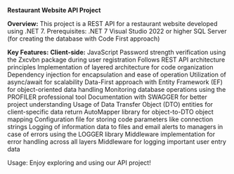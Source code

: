 **Restaurant Website API Project**

**Overview:**
This project is a REST API for a restaurant website developed using .NET 7.
Prerequisites:
.NET 7
Visual Studio 2022 or higher
SQL Server (for creating the database with Code First approach)

**Key Features:**
**Client-side:** JavaScript
Password strength verification using the Zxcvbn package during user registration
Follows REST API architecture principles
Implementation of layered architecture for code organization
Dependency injection for encapsulation and ease of operation
Utilization of async/await for scalability
Data-First approach with Entity Framework (EF) for object-oriented data handling
Monitoring database operations using the PROFILER professional tool
Documentation with SWAGGER for better project understanding
Usage of Data Transfer Object (DTO) entities for client-specific data return
AutoMapper library for object-to-DTO object mapping
Configuration file for storing code parameters like connection strings
Logging of information data to files and email alerts to managers in case of errors using the LOGGER library
Middleware implementation for error handling across all layers
Middleware for logging important user entry data

Usage:
Enjoy exploring and using our API project!
